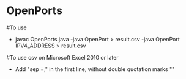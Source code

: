 # OpenPorts

#To use
- javac OpenPorts.java
-java OpenPort > result.csv
-java OpenPort IPV4_ADDRESS > result.csv

#To use csv on Microsoft Excel 2010 or later
- Add "sep =," in the first line, without double quotation marks ""

